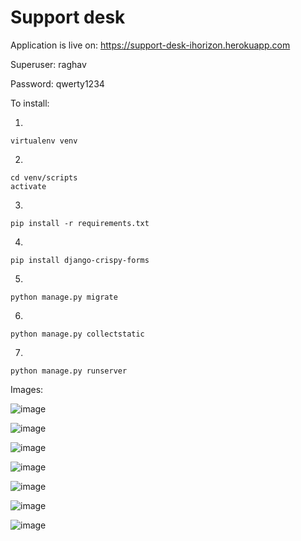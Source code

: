 # Support desk

Application is live on: https://support-desk-ihorizon.herokuapp.com

Superuser: raghav

Password: qwerty1234

To install:

1. 
```
virtualenv venv
```

2. 
```
cd venv/scripts
activate
```

3. 
```
pip install -r requirements.txt
```

4. 
```
pip install django-crispy-forms
```

5. 
```
python manage.py migrate
```

6. 
```
python manage.py collectstatic
```

7. 
```
python manage.py runserver
```


Images:

![image](https://user-images.githubusercontent.com/24492201/164975187-006f9db6-642b-4cbe-bb9d-8944039c3fac.png)

![image](https://user-images.githubusercontent.com/24492201/164975204-ccd40240-62d7-4e16-8fc6-632996e18575.png)

![image](https://user-images.githubusercontent.com/24492201/164975218-43b4f141-05db-4bec-969d-b7061d1d24f4.png)

![image](https://user-images.githubusercontent.com/24492201/164975226-846ebba4-bfd9-48a2-9262-c3dbe8ff6c26.png)

![image](https://user-images.githubusercontent.com/24492201/164975280-b889f413-d035-44bd-8463-7c581b17dc32.png)

![image](https://user-images.githubusercontent.com/24492201/164975294-e23d2737-8fc0-47ef-8e8c-2de115764577.png)

![image](https://user-images.githubusercontent.com/24492201/164975366-2e5c2f70-cb29-4b8a-8a38-a10f8f77a4ef.png)
